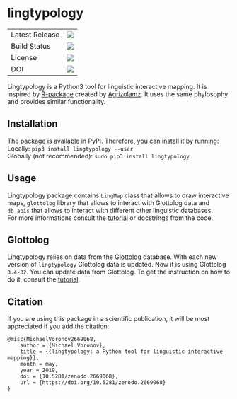 # lingtypology
<table>
  <tr>
    <td>Latest Release</td>
    <td>
      <a href="https://pypi.org/project/lingtypology/"/>
      <img src="https://img.shields.io/pypi/v/lingtypology.svg"/>
    </td>
  </tr>
  <tr>
    <td> Build Status </td>
    <td>
      <a href="https://travis-ci.org/OneAdder/lingtypology"/>
      <img src="https://img.shields.io/travis/OneAdder/lingtypology.svg"/>
    </td>
  </tr>
  <tr>
    <td>License</td>
    <td>
      <a href="https://github.com/OneAdder/lingtypology/blob/master/LICENSE.md"/>
      <img src="https://img.shields.io/github/license/OneAdder/lingtypology.svg"/>
    </td>
  </tr>
  <tr>
    <td>DOI</td>
    <td>
      <a href="https://doi.org/10.5281/zenodo.2669068"/>
      <img src="https://zenodo.org/badge/DOI/10.5281/zenodo.2669068.svg"/>
    </td>
  </tr>
</table>

Lingtypology is a Python3 tool for linguistic interactive mapping.
It is inspired by [R-package](https://github.com/ropensci/lingtypology) created by [Agrizolamz](https://github.com/agricolamz).
It uses the same phylosophy and provides similar functionality.  

## Installation
The package is available in PyPI.
Therefore, you can install it by running:  
Locally: `pip3 install lingtypology --user`  
Globally (not recommended): `sudo pip3 install lingtypology`

## Usage
Lingtypology package contains `LingMap` class that allows to draw interactive maps, `glottolog` library that allows to interact with Glottolog data and `db_apis` that allows to interact with different other linguistic databases.  
For more informations consult the [tutorial](https://oneadder.github.io/lingtypology/)
or docstrings from the code.

## Glottolog
Lingtypology relies on data from the [Glottolog](https://glottolog.org/glottolog/language) database.
With each new version of `lingtypology` Glottolog data is updated. Now it is using Glottolog `3.4-32`.
You can update data from Glottolog. To get the instruction on how to do it, consult the [tutorial](https://oneadder.github.io/lingtypology/glottolog#g_version).

## Citation
If you are using this package in a scientific publication, it will be most appreciated if you add the citation:
```
@misc{MichaelVoronov2669068,
    author = {Michael Voronov},
    title = {{lingtypology: a Python tool for linguistic interactive mapping}},
    month = may,
    year = 2019,
    doi = {10.5281/zenodo.2669068},
    url = {https://doi.org/10.5281/zenodo.2669068}
}
```
